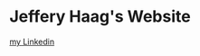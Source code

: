 # Jeffery Haag's Website

[my Linkedin](https://www.linkedin.com/in/jeffery-haag-82a17a18b?lipi=urn%3Ali%3Apage%3Ad_flagship3_profile_view_base_contact_details%3BWdda4kqPSiqcXL980O0jqA%3D%3D)
